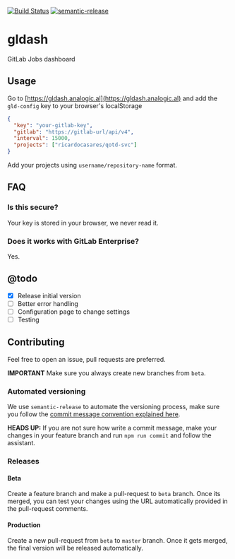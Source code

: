 [![Build Status](https://travis-ci.com/ricardocasares/gldash.svg?branch=master)](https://travis-ci.com/ricardocasares/gldash)
[![semantic-release](https://img.shields.io/badge/%20%20%F0%9F%93%A6%F0%9F%9A%80-semantic--release-e10079.svg)](https://github.com/semantic-release/semantic-release)

# gldash

GitLab Jobs dashboard

## Usage

Go to [https://gldash.analogic.al](https://gldash.analogic.al) and add the `gld-config` key to your browser's localStorage

```json
{
  "key": "your-gitlab-key",
  "gitlab": "https://gitlab-url/api/v4",
  "interval": 15000,
  "projects": ["ricardocasares/qotd-svc"]
}
```

Add your projects using `username/repository-name` format.

## FAQ

### Is this secure?

Your key is stored in your browser, we never read it.

### Does it works with GitLab Enterprise?

Yes.

## @todo

- [x] Release initial version
- [ ] Better error handling
- [ ] Configuration page to change settings
- [ ] Testing

## Contributing

Feel free to open an issue, pull requests are preferred.

**IMPORTANT** Make sure you always create new branches from `beta`.

### Automated versioning

We use `semantic-release` to automate the versioning process, make sure you follow the [commit message convention explained here](https://github.com/semantic-release/semantic-release#commit-message-format).

**HEADS UP:** If you are not sure how write a commit message, make your changes in your feature branch and run `npm run commit` and follow the assistant.

### Releases

#### Beta

Create a feature branch and make a pull-request to `beta` branch.
Once its merged, you can test your changes using the URL automatically provided in the pull-request comments.

#### Production

Create a new pull-request from `beta` to `master` branch.
Once it gets merged, the final version will be released automatically.
